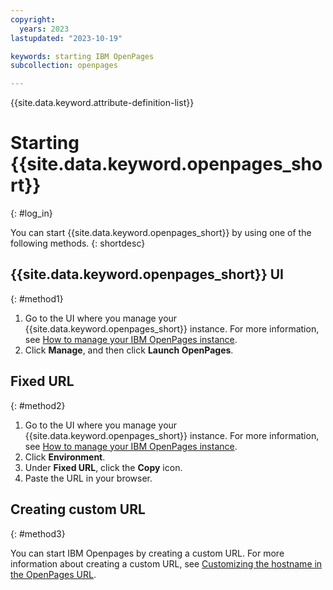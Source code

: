 ```yaml
---
copyright:
  years: 2023
lastupdated: "2023-10-19"

keywords: starting IBM OpenPages
subcollection: openpages

---
```

{{site.data.keyword.attribute-definition-list}}

# Starting {{site.data.keyword.openpages_short}}
{: #log_in}

You can start {{site.data.keyword.openpages_short}} by using one of the following methods.
{: shortdesc}

## {{site.data.keyword.openpages_short}} UI 
{: #method1}

1.  Go to the UI where you manage your {{site.data.keyword.openpages_short}} instance. For more information, see [How to manage your IBM OpenPages instance](/docs-draft/openpages?topic=openpages-manage_op_instance).
4. Click **Manage**, and then click **Launch OpenPages**. 

## Fixed URL 
{: #method2}

1.  Go to the UI where you manage your {{site.data.keyword.openpages_short}} instance. For more information, see [How to manage your IBM OpenPages instance](/docs-draft/openpages?topic=openpages-manage_op_instance).
2. Click **Environment**.
2. Under **Fixed URL**, click the **Copy** icon.
3. Paste the URL in your browser.

## Creating custom URL 
{: #method3}

You can start IBM Openpages by creating a custom URL. For more information about creating a custom URL, see [Customizing the hostname in the OpenPages URL](/docs/openpages?topic=openpages-customizing_hostname).


